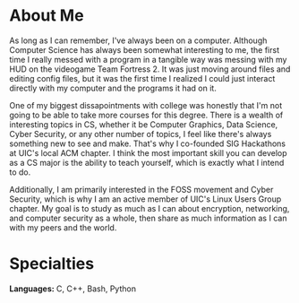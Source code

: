 # About Me
As long as I can remember, I've always been on a computer. Although Computer Science has always been somewhat interesting to me, the first time I really messed with a program in a tangible way was messing with my HUD on the videogame Team Fortress 2. It was just moving around files and editing config files, but it was the first time I realized I could just interact directly with my computer and the programs it had on it.

One of my biggest dissapointments with college was honestly that I'm not going to be able to take more courses for this degree. There is a wealth of interesting topics in CS, whether it be Computer Graphics, Data Science, Cyber Security, or any other number of topics, I feel like there's always something new to see and make. That's why I co-founded SIG Hackathons at UIC's local ACM chapter. I think the most important skill you can develop as a CS major is the ability to teach yourself, which is exactly what I intend to do.

Additionally, I am primarily interested in the FOSS movement and Cyber Security, which is why I am an active member of UIC's Linux Users Group chapter. My goal is to study as much as I can about encryption, networking, and computer security as a whole, then share as much information as I can with my peers and the world.

# Specialties

**Languages:** C, C++, Bash, Python

